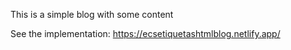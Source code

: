 This is a simple blog with some content

See the implementation: https://ecsetiquetashtmlblog.netlify.app/
